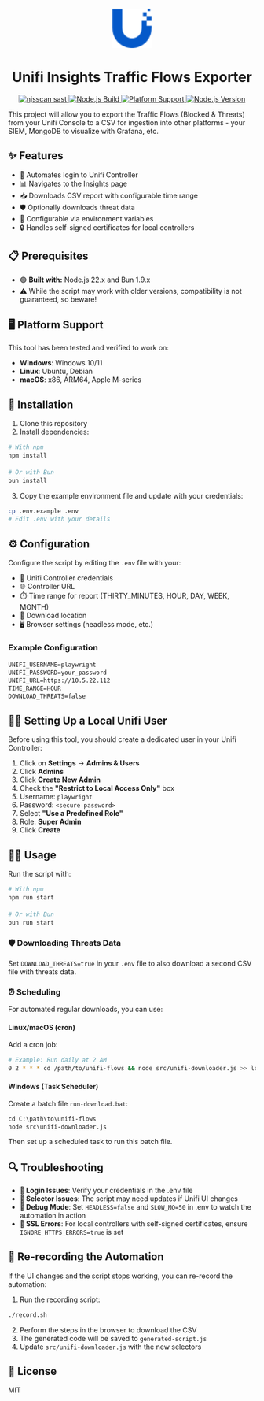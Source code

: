<p align="center">
  <img alt="Ubiquiti Logo" src="assets/ubiquiti-blue.svg" width="80" height="80">
</p>

<h1 align="center">
  Unifi Insights Traffic Flows Exporter
</h1>

<p align="center">
  <a href="https://github.com/x86txt/unifi-flows/actions/workflows/njsscan.yml">
    <img src="https://github.com/x86txt/unifi-flows/actions/workflows/njsscan.yml/badge.svg" alt="njsscan sast">
  </a>
  <a href="https://github.com/x86txt/unifi-flows/actions/workflows/node-build.yml">
    <img src="https://github.com/x86txt/unifi-flows/actions/workflows/node-build.yml/badge.svg" alt="Node.js Build">
  </a>
  <a href="#platform-support">
    <img src="https://img.shields.io/badge/platform-Windows%20%7C%20Linux%20%7C%20macOS-lightgrey" alt="Platform Support">
  </a>
  <a href="#prerequisites">
    <img src="https://img.shields.io/badge/node-22.x-brightgreen" alt="Node.js Version">
  </a>
</p>

This project will allow you to export the Traffic Flows (Blocked & Threats) from your Unifi Console to a CSV for ingestion into other platforms - your SIEM, MongoDB to visualize with Grafana, etc.

## ✨ Features

- 🔐 Automates login to Unifi Controller
- 📊 Navigates to the Insights page
- 📥 Downloads CSV report with configurable time range
- 🛡️ Optionally downloads threat data
- 🔧 Configurable via environment variables
- 🔒 Handles self-signed certificates for local controllers

## 📋 Prerequisites

- 🟢 **Built with:** Node.js 22.x and Bun 1.9.x
- ⚠️ While the script may work with older versions, compatibility is not guaranteed, so beware!

## 🖥️ Platform Support

This tool has been tested and verified to work on:

- **Windows**: Windows 10/11
- **Linux**: Ubuntu, Debian
- **macOS**: x86, ARM64, Apple M-series

## 🚀 Installation

1. Clone this repository
2. Install dependencies:

```bash
# With npm
npm install

# Or with Bun
bun install
```

3. Copy the example environment file and update with your credentials:

```bash
cp .env.example .env
# Edit .env with your details
```

## ⚙️ Configuration

Configure the script by editing the `.env` file with your:

- 👤 Unifi Controller credentials
- 🌐 Controller URL
- ⏱️ Time range for report (THIRTY_MINUTES, HOUR, DAY, WEEK, MONTH)
- 📁 Download location
- 🖥️ Browser settings (headless mode, etc.)

### Example Configuration

```
UNIFI_USERNAME=playwright
UNIFI_PASSWORD=your_password
UNIFI_URL=https://10.5.22.112
TIME_RANGE=HOUR
DOWNLOAD_THREATS=false
```

## 👩‍💻 Setting Up a Local Unifi User

Before using this tool, you should create a dedicated user in your Unifi Controller:

1. Click on **Settings** -> **Admins & Users**
2. Click **Admins**
3. Click **Create New Admin**
4. Check the **"Restrict to Local Access Only"** box
5. Username: `playwright`
6. Password: `<secure password>`
7. Select **"Use a Predefined Role"**
8. Role: **Super Admin**
9. Click **Create**

## 🏃‍♂️ Usage

Run the script with:

```bash
# With npm
npm run start

# Or with Bun
bun run start
```

### 🛡️ Downloading Threats Data

Set `DOWNLOAD_THREATS=true` in your `.env` file to also download a second CSV file with threats data.

### ⏰ Scheduling

For automated regular downloads, you can use:

#### Linux/macOS (cron)

Add a cron job:

```bash
# Example: Run daily at 2 AM
0 2 * * * cd /path/to/unifi-flows && node src/unifi-downloader.js >> logs/downloads.log 2>&1
```

#### Windows (Task Scheduler)

Create a batch file `run-download.bat`:

```batch
cd C:\path\to\unifi-flows
node src\unifi-downloader.js
```

Then set up a scheduled task to run this batch file.

## 🔍 Troubleshooting

- **🔑 Login Issues**: Verify your credentials in the .env file
- **🔄 Selector Issues**: The script may need updates if Unifi UI changes
- **🐞 Debug Mode**: Set `HEADLESS=false` and `SLOW_MO=50` in .env to watch the automation in action
- **🔐 SSL Errors**: For local controllers with self-signed certificates, ensure `IGNORE_HTTPS_ERRORS=true` is set

## 🎥 Re-recording the Automation

If the UI changes and the script stops working, you can re-record the automation:

1. Run the recording script:

```bash
./record.sh
```

2. Perform the steps in the browser to download the CSV
3. The generated code will be saved to `generated-script.js`
4. Update `src/unifi-downloader.js` with the new selectors

## 📜 License

MIT
